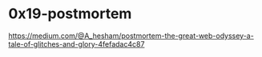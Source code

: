 # 0x19-postmortem

https://medium.com/@A_hesham/postmortem-the-great-web-odyssey-a-tale-of-glitches-and-glory-4fefadac4c87
